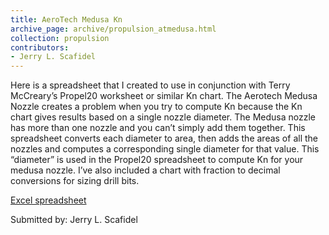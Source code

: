 ```yaml
---
title: AeroTech Medusa Kn
archive_page: archive/propulsion_atmedusa.html
collection: propulsion
contributors:
- Jerry L. Scafidel
---
```

Here is a spreadsheet that I created to use in conjunction with Terry McCreary’s Propel20 worksheet or similar Kn chart. The Aerotech Medusa Nozzle creates a problem when you try to compute Kn because the Kn chart gives results based on a single nozzle diameter. The Medusa nozzle has more than one nozzle and you can’t simply add them together. This spreadsheet converts each diameter to area, then adds the areas of all the nozzles and computes a corresponding single diameter for that value. This “diameter” is used in the Propel20 spreadsheet to compute Kn for your medusa nozzle. I’ve also included a chart with fraction to decimal conversions for sizing drill bits.

[Excel spreadsheet](atmedusa.xls)

Submitted by: Jerry L. Scafidel

